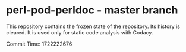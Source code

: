 # perl-pod-perldoc - master branch

This repository contains the frozen state of the repository.
Its history is cleared. It is used only for static code
analysis with Codacy.

Commit Time: 1722222676